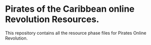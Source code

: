 # Pirates of the Caribbean online Revolution Resources.
This repository contains all the resource phase files for Pirates Online Revolution.
